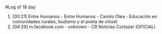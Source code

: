 #Log of 18 day

1. [00:21] Entre Humanos - Entre Humanos - Camilo Olea - Educación en comunidades rurales, budismo y el poeta de clóset
1. [04:29] m.facebook.com - unknown - CR Noticias Cortazar (OFICIAL)

